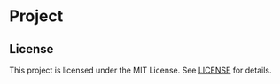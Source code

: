 # Project

## License

This project is licensed under the MIT License. See [LICENSE](LICENSE) for details.
